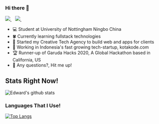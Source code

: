 ### Hi there 👋


<p>
  
  <a href="https://www.linkedin.com/in/edwardtanoto/">
    <img src="https://img.shields.io/badge/linkedin-%230077B5.svg?&style=for-the-badge&logo=linkedin&logoColor=white" />
  </a>&nbsp;&nbsp;
  <a href="https://instagram.com/edwardtanotoo">
    <img src="https://img.shields.io/badge/instagram-%23E4405F.svg?&style=for-the-badge&logo=instagram&logoColor=white" />        
  </a>&nbsp;&nbsp;
  
</p>

- 💻 Student at University of Nottingham Ningbo China
- 🍀 Currently learning fullstack technologies
- 💎 Started my Creative Tech Agency to build web and apps for clients
- 🚀 Working in Indonesia's fast growing tech-startup, kotakode.com
- 🏆 Runner-up of Garuda Hacks 2020, A Global Hackathon based in California, US
- 👯 Any questions?, Hit me up!

## Stats Right Now!

![Edward's github stats](https://github-readme-stats.adryinkcartridge.vercel.app//api?username=edwardtanoto&count_private=true&show_icons=true&theme=cobalt)

### Languages That I Use!

[![Top Langs](https://github-readme-stats.adryinkcartridge.vercel.app/api/top-langs/?username=edwardtanoto&layout=compact)](https://github.com/edwardtanoto)
